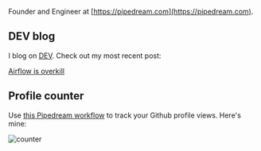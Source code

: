Founder and Engineer at [https://pipedream.com](https://pipedream.com).

## DEV blog

I blog on [DEV](http://dev.to/). Check out my most recent post:

<!-- dev -->
[Airflow is overkill](https://dev.to/dylburger/airflow-is-overkill-1ge)
<!-- devend -->

## Profile counter

Use [this Pipedream workflow](https://pipedream.com/@tod/github-profile-view-counter-p_G6CNmN/readme) to track your Github profile views. Here's mine:

![counter](https://en77c11f84opae9.m.pipedream.net)
